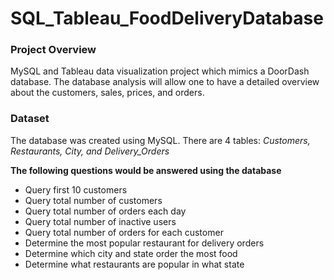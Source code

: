 # SQL_Tableau_FoodDeliveryDatabase
<h3> Project Overview </h3>
<p> MySQL and Tableau data visualization project which mimics a DoorDash database. The database analysis will allow one to have a detailed overview about the customers, sales, prices, and orders. </p>

<h3> Dataset</h3>
<p> The database was created using MySQL. There are 4 tables: <i> Customers, Restaurants, City, and Delivery_Orders </i></p>

<strong> The following questions would be answered using the database </strong>
<ul> 
  <li> Query first 10 customers </li>
  <li> Query total number of customers </li>
  <li> Query total number of orders each day </li>
  <li> Query total number of inactive users </li>
  <li> Query total number of orders for each customer </li>
  <li> Determine the most popular restaurant for delivery orders </li>
  <li> Determine which city and state order the most food </li>
  <li> Determine what restaurants are popular in what state </li> 
  </ul>
  
